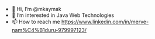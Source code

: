 - 👋 Hi, I’m @mkaymak
- 👀 I’m interested in Java Web Technologies
- 📫 How to reach me https://www.linkedin.com/in/merve-nam%C4%B1duru-979997123/ 

<!---
mkaymak/mkaymak is a ✨ special ✨ repository because its `README.md` (this file) appears on your GitHub profile.
You can click the Preview link to take a look at your changes.
--->
